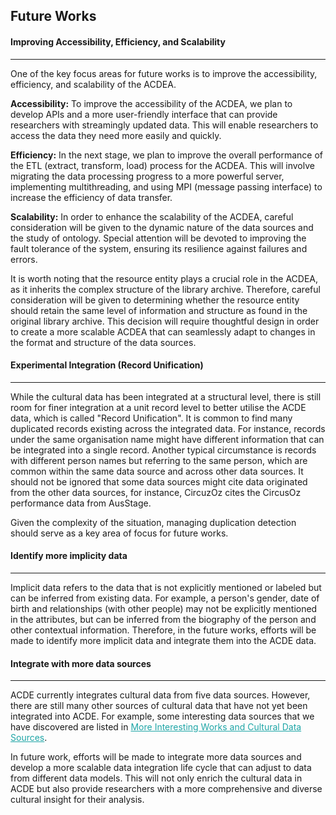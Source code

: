 ## Future Works

#### Improving Accessibility, Efficiency, and Scalability
---
One of the key focus areas for future works is to improve the accessibility, efficiency, and scalability of the ACDEA.
   
**Accessibility:** To improve the accessibility of the ACDEA, we plan to develop APIs and a more user-friendly interface that can provide researchers with streamingly updated data. This will enable researchers to access the data they need more easily and quickly.

**Efficiency:** In the next stage, we plan to improve the overall performance of the ETL (extract, transform, load) process for the ACDEA. This will involve migrating the data processing progress to a more powerful server, implementing multithreading, and using MPI (message passing interface) to increase the efficiency of data transfer.

**Scalability:** In order to enhance the scalability of the ACDEA, careful consideration will be given to the dynamic nature of the data sources and the study of ontology. Special attention will be devoted to improving the fault tolerance of the system, ensuring its resilience against failures and errors.

It is worth noting that the resource entity plays a crucial role in the ACDEA, as it inherits the complex structure of the library archive. Therefore, careful consideration will be given to determining whether the resource entity should retain the same level of information and structure as found in the original library archive. This decision will require thoughtful design in order to create a more scalable ACDEA that can seamlessly adapt to changes in the format and structure of the data sources.

#### Experimental Integration (Record Unification)
---
While the cultural data has been integrated at a structural level, there is still room for finer integration at a unit record level to better utilise the ACDE data, which is called "Record Unification". It is common to find many duplicated records existing across the integrated data. For instance, records under the same organisation name might have different information that can be integrated into a single record. Another typical circumstance is records with different person names but referring to the same person, which are common within the same data source and across other data sources. It should not be ignored that some data sources might cite data originated from the other data sources, for instance, CircuzOz cites the CircusOz performance data from AusStage.

Given the complexity of the situation, managing duplication detection should serve as a key area of focus for future works.

#### Identify more implicity data
--- 
Implicit data refers to the data that is not explicitly mentioned or labeled but can be inferred from existing data. For example, a person's gender, date of birth and relationships (with other people) may not be explicitly mentioned in the attributes, but can be inferred from the biography of the person and other contextual information. Therefore, in the future works, efforts will be made to identify more implicit data and integrate them into the ACDE data.

#### Integrate with more data sources
---
ACDE currently integrates cultural data from five data sources. However, there are still many other sources of cultural data that have not yet been integrated into ACDE. For example, some interesting data sources that we have discovered are listed in [More Interesting Works and Cultural Data Sources](https://acd-engine.github.io/jupyterbook/Integration_Miscellaneous.html). 

In future work, efforts will be made to integrate more data sources and develop a more scalable data integration life cycle that can adjust to data from different data models. This will not only enrich the cultural data in ACDE but also provide researchers with a more comprehensive and diverse cultural insight for their analysis.

<style>
  a {
    color: #1ea5a6 !important;
  }
</style>